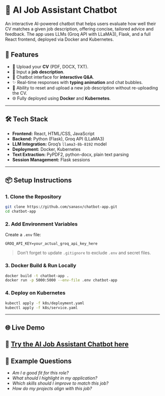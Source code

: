 # 🧠 AI Job Assistant Chatbot

An interactive AI-powered chatbot that helps users evaluate how well their CV matches a given job description, offering concise, tailored advice and feedback. The app uses LLMs (Groq API with LLaMA3), Flask, and a full React frontend, deployed via Docker and Kubernetes.

## 🚀 Features

* 📄 Upload your **CV** (PDF, DOCX, TXT).
* 📝 Input a **job description**.
* 💬 Chatbot interface for **interactive Q\&A**.
* ✨ Real-time responses with **typing animation** and chat bubbles.
* 🔁 Ability to reset and upload a new job description without re-uploading the CV.
* 🌐 Fully deployed using **Docker** and **Kubernetes**.

---

## 🛠️ Tech Stack

* **Frontend:** React, HTML/CSS, JavaScript
* **Backend:** Python (Flask), Groq API (LLaMA3)
* **LLM Integration:** Groq’s `llama3-8b-8192` model
* **Deployment:** Docker, Kubernetes
* **Text Extraction:** PyPDF2, python-docx, plain text parsing
* **Session Management:** Flask sessions

---

## 📦 Setup Instructions

### 1. Clone the Repository

```bash
git clone https://github.com/sanasv/chatbot-app.git
cd chatbot-app
```

### 2. Add Environment Variables

Create a `.env` file:

```
GROQ_API_KEY=your_actual_groq_api_key_here
```

> Don’t forget to update `.gitignore` to exclude `.env` and secret files.

### 3. Docker Build & Run Locally

```bash
docker build -t chatbot-app .
docker run -p 5000:5000 --env-file .env chatbot-app
```

### 4. Deploy on Kubernetes

```bash
kubectl apply -f k8s/deployment.yaml
kubectl apply -f k8s/service.yaml
```

---

## 🌐 Live Demo

🔗 [Try the AI Job Assistant Chatbot here](https://chatbot-app-hwia.onrender.com)
---

## 🧠 Example Questions

* *Am I a good fit for this role?*
* *What should I highlight in my application?*
* *Which skills should I improve to match this job?*
* *How do my projects align with this job?*


